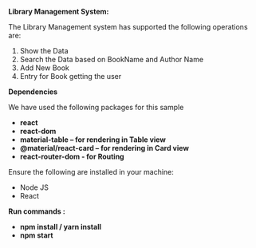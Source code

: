 **Library Management System:**

 The Library Management system has supported the following operations are:

1. Show the Data
2. Search the Data based on BookName and Author Name
3. Add New Book
4. Entry for Book getting the user

**Dependencies**

We have used the following packages for this sample

- **react**
- **react-dom**
- **material-table – for rendering in Table view**
- **@material/react-card – for rendering in Card view**
- **react-router-dom - for Routing**

 Ensure the following are installed in your machine:

- Node JS
- React

**Run commands :**

- **npm install / yarn install**
- **npm start**
